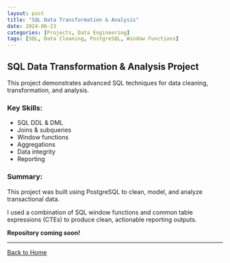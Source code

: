 ```yaml
---
layout: post
title: "SQL Data Transformation & Analysis"
date: 2024-06-23
categories: [Projects, Data Engineering]
tags: [SQL, Data Cleaning, PostgreSQL, Window Functions]
---
```


## SQL Data Transformation & Analysis Project

This project demonstrates advanced SQL techniques for data cleaning, transformation, and analysis.

### Key Skills:

- SQL DDL & DML
- Joins & subqueries
- Window functions
- Aggregations
- Data integrity
- Reporting

### Summary:

This project was built using PostgreSQL to clean, model, and analyze transactional data.

I used a combination of SQL window functions and common table expressions (CTEs) to produce clean, actionable reporting outputs.

**Repository coming soon!**

---

[Back to Home](/)
